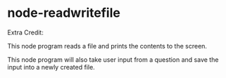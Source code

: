 # node-readwritefile

Extra Credit: 

This node program reads a file and prints the contents to the screen.

This node program will also take user input from a question and save the input into a newly created file.
